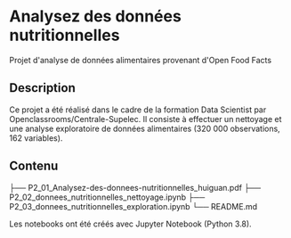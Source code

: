 # Analysez des données nutritionnelles
Projet d'analyse de données alimentaires provenant d'Open Food Facts

## Description
Ce projet a été réalisé dans le cadre de la formation Data Scientist par Openclassrooms/Centrale-Supelec. Il consiste à effectuer un nettoyage et une analyse exploratoire de données alimentaires (320 000 observations, 162 variables).

## Contenu
├── P2_01_Analysez-des-donnees-nutritionnelles_huiguan.pdf
├── P2_02_donnees_nutritionnelles_nettoyage.ipynb
├── P2_03_donnees_nutritionnelles_exploration.ipynb
└── README.md

Les notebooks ont été créés avec Jupyter Notebook (Python 3.8).
